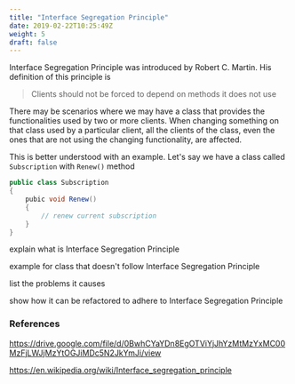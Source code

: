 ```yaml
---
title: "Interface Segregation Principle"
date: 2019-02-22T10:25:49Z
weight: 5
draft: false
---
```

Interface Segregation Principle was introduced by Robert C. Martin. His definition of this principle is

> Clients should not be forced to depend on methods it does not use

There may be scenarios where we may have a class that provides the functionalities used by two or more clients. When changing something on that class used by a particular client, all the clients of the class, even the ones that are not using the changing functionality, are affected.

This is better understood with an example. Let's say we have a class called `Subscription` with `Renew()` method

``` csharp
public class Subscription
{
    pubic void Renew()
    {
        // renew current subscription
    }
}
```


explain what is Interface Segregation Principle

example for class that doesn't follow Interface Segregation Principle

list the problems it causes

show how it can be refactored to adhere to Interface Segregation Principle

### References

https://drive.google.com/file/d/0BwhCYaYDn8EgOTViYjJhYzMtMzYxMC00MzFjLWJjMzYtOGJiMDc5N2JkYmJi/view

https://en.wikipedia.org/wiki/Interface_segregation_principle

